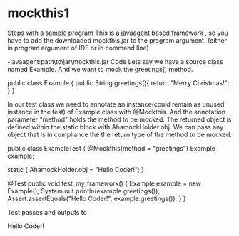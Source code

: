 # mockthis1

Steps with a sample program
This is a javaagent based framework , so you have to add the downloaded mockthis.jar to the program argument. (either in program argument of IDE or in command line)

-javaagent:path\to\jar\mockthis.jar
Code
Lets say we have a source class named Example. And we want to mock the greetings() method.

public class Example {
  public String greetings(){
   return "Merry Christmas!";
 }
}


In our test class we need to annotate an instance(could remain as unused instance in the test) of Example class with @Mockthis. And the annotation parameter "method" holds the method to be mocked. The returned object is defined within the static block with AhamockHolder.obj. We can pass any object that is in compliance the the return type of the method to be mocked.

public class ExampleTest {
  @Mockthis(method = "greetings")
  Example example;

  static {
   AhamockHolder.obj = "Hello Coder!";
  }

  @Test
  public void test_my_framework() {
   Example example = new Example();
   System.out.println(example.greetings());
   Assert.assertEquals("Hello Coder!", example.greetings());
  }
 }

Test passes and outputs to

Hello Coder!
